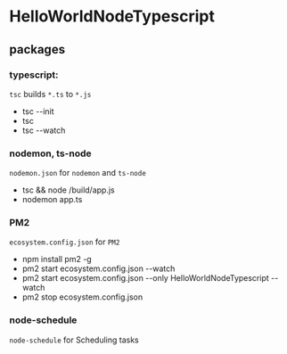 # HelloWorldNodeTypescript

## packages

### typescript:

`tsc` builds `*.ts` to `*.js`

- tsc --init
- tsc
- tsc --watch

### nodemon, ts-node

`nodemon.json` for `nodemon` and `ts-node`

- tsc && node /build/app.js
- nodemon app.ts

### PM2

`ecosystem.config.json` for `PM2`

- npm install pm2 -g
- pm2 start ecosystem.config.json --watch
- pm2 start ecosystem.config.json --only HelloWorldNodeTypescript --watch
- pm2 stop ecosystem.config.json

### node-schedule

`node-schedule` for Scheduling tasks
